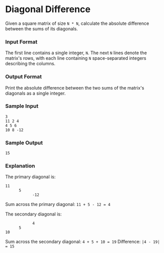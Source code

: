 # Diagonal Difference

Given a square matrix of size `N * N`, calculate the absolute difference between the sums of its diagonals.

### Input Format

The first line contains a single integer, `N`. The next `N` lines denote the matrix's rows, with each line containing `N` space-separated integers describing the columns.

### Output Format

Print the absolute difference between the two sums of the matrix's diagonals as a single integer.

### Sample Input

    3
    11 2 4
    4 5 6
    10 8 -12

### Sample Output

    15

### Explanation

The primary diagonal is:

    11
          5
                -12

Sum across the primary diagonal: `11 + 5 - 12 = 4`

The secondary diagonal is:

                4
          5
    10

Sum across the secondary diagonal: `4 + 5 + 10 = 19` 
Difference: `|4 - 19| = 15`